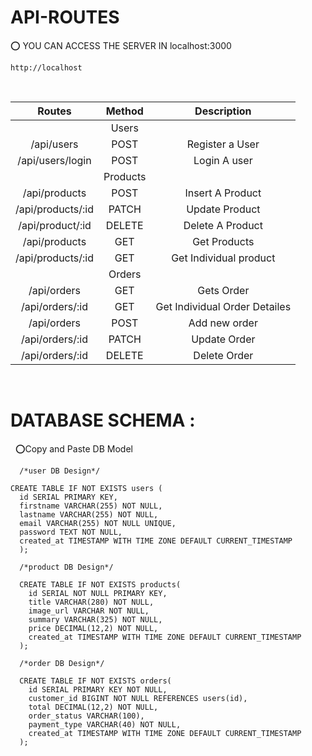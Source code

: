 # API-ROUTES

⭕ YOU CAN ACCESS THE SERVER IN localhost:3000
```Base URL
http://localhost
```

&nbsp;

|            Routes             | Method |          Description          |
| :---------------------------: | :----: | :---------------------------: |
|                               | Users  
|      /api/users               |  POST  |        Register a User        |
|      /api/users/login         |  POST  |         Login A user          |
|                               | Products  
|      /api/products            |  POST  |       Insert A Product        |
|      /api/products/:id        | PATCH  |        Update Product         |
|     /api/product/:id          | DELETE |       Delete A Product        |
|         /api/products         |  GET   |         Get Products          |
|      /api/products/:id        |  GET   |    Get Individual product     |
|                               | Orders  
|      /api/orders              |  GET   |          Gets Order           |
|      /api/orders/:id          |  GET   | Get Individual Order Detailes |
|       /api/orders             |  POST  |     Add new order             |
|       /api/orders/:id         | PATCH  |      Update Order             |
|       /api/orders/:id         | DELETE |      Delete Order             |

&nbsp;

# DATABASE SCHEMA : 

&nbsp;
⭕Copy and Paste DB Model

```db
  /*user DB Design*/

CREATE TABLE IF NOT EXISTS users (
  id SERIAL PRIMARY KEY,
  firstname VARCHAR(255) NOT NULL,
  lastname VARCHAR(255) NOT NULL,
  email VARCHAR(255) NOT NULL UNIQUE,
  password TEXT NOT NULL,
  created_at TIMESTAMP WITH TIME ZONE DEFAULT CURRENT_TIMESTAMP
  );

  /*product DB Design*/

  CREATE TABLE IF NOT EXISTS products(
    id SERIAL NOT NULL PRIMARY KEY,
    title VARCHAR(280) NOT NULL,
    image_url VARCHAR NOT NULL,
    summary VARCHAR(325) NOT NULL,
    price DECIMAL(12,2) NOT NULL,
    created_at TIMESTAMP WITH TIME ZONE DEFAULT CURRENT_TIMESTAMP
  );

  /*order DB Design*/

  CREATE TABLE IF NOT EXISTS orders(
    id SERIAL PRIMARY KEY NOT NULL,
    customer_id BIGINT NOT NULL REFERENCES users(id),
    total DECIMAL(12,2) NOT NULL,
    order_status VARCHAR(100),
    payment_type VARCHAR(40) NOT NULL,
    created_at TIMESTAMP WITH TIME ZONE DEFAULT CURRENT_TIMESTAMP
  );
```